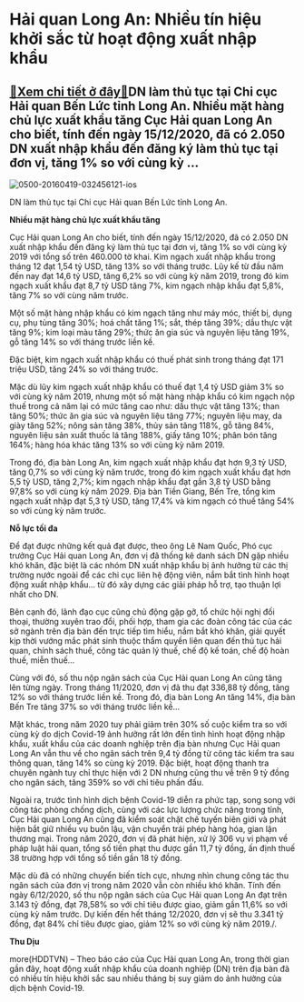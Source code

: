 Hải quan Long An: Nhiều tín hiệu khởi sắc từ hoạt động xuất nhập khẩu
=====================================================================

[:gift:Xem chi tiết ở đây:gift:](https://hddtvn.com/hai-quan-long-an-nhieu-tin-hieu-khoi-sac-tu-hoat-dong-xuat-nhap-khau/)DN làm thủ tục tại Chi cục Hải quan Bến Lức tỉnh Long An. Nhiều mặt hàng chủ lực xuất khẩu tăng Cục Hải quan Long An cho biết, tính đến ngày 15/12/2020, đã có 2.050 DN xuất nhập khẩu đến đăng ký làm thủ tục tại đơn vị, tăng 1% so với cùng kỳ …
---------------------------------------------------------------------------------------------------------------------------------------------------------------------------------------------------------------------------------------------------





![0500-20160419-032456121-ios](https://hddtvn.com/wp-content/uploads/2021/01/0500_20160419_032456121_iOS.jpg "DN làm thủ tục tại Chi cục Hải quan Bến Lức tỉnh Long An")


DN làm thủ tục tại Chi cục Hải quan Bến Lức tỉnh Long An.



**Nhiều mặt hàng chủ lực xuất khẩu tăng**


Cục Hải quan Long An cho biết, tính đến ngày 15/12/2020, đã có 2.050 DN xuất nhập khẩu đến đăng ký làm thủ tục tại đơn vị, tăng 1% so với cùng kỳ 2019 với tổng số trên 460.000 tờ khai. Kim ngạch xuất nhập khẩu trong tháng 12 đạt 1,54 tỷ USD, tăng 13% so với tháng trước. Lũy kế từ đầu năm đến nay đạt 14,6 tỷ USD, tăng 6,2% so với cùng kỳ năm 2019, trong đó kim ngạch xuất khẩu đạt 8,7 tỷ USD tăng 7%, kim ngạch nhập khẩu đạt 5,8%, tăng 7% so với cùng năm trước.


Một số mặt hàng nhập khẩu có kim ngạch tăng như máy móc, thiết bị, dụng cụ, phụ tùng tăng 30%; hoá chất tăng 1%; sắt, thép tăng 39%; dầu thực vật tăng 9%; kim loại màu tăng 29%; thức ăn gia súc và nguyên liệu tăng 19%, gỗ tăng 14% so với tháng trước liền kề.


Đặc biệt, kim ngạch xuất nhập khẩu có thuế phát sinh trong tháng đạt 171 triệu USD, tăng 24% so với tháng trước.


Mặc dù lũy kim ngạch xuất nhập khẩu có thuế đạt 1,4 tỷ USD giảm 3% so với cùng kỳ năm 2019, nhưng một số mặt hàng nhập khẩu có kim ngạch nộp thuế trong cả năm lại có mức tăng cao như: dầu thực vật tăng 13%; than tăng 50%; thức ăn gia súc và nguyên liệu tăng 77%; nguyên liệu may, da giày tăng 52%; nông sản tăng 38%, thủy sản tăng 118%, gỗ tăng 84%, nguyên liệu sản xuất thuốc lá tăng 188%, giấy tăng 10%; phân bón tăng 164%; hàng hóa khác tăng 13% so với cùng kỳ năm 2019.


Trong đó, địa bàn Long An, kim ngạch xuất nhập khẩu đạt hơn 9,3 tỷ USD, tăng 0,7% so với cùng kỳ năm trước, trong đó kim ngạch xuất khẩu đạt hơn 5,5 tỷ USD, tăng 2,7%; kim ngạch nhập khẩu đạt gần 3,8 tỷ USD bằng 97,8% so với cùng kỳ năm 2029. Địa bàn Tiền Giang, Bến Tre, tổng kim ngạch xuất nhập đạt 5,3 tỷ USD, tăng 17,4% và kim ngạch có thuế tăng 54% so với cùng kỳ năm trước.


**Nỗ lực tối đa**


Để đạt được những kết quả đạt được, theo ông Lê Nam Quốc, Phó cục trưởng Cục Hải quan Long An, đơn vị đã thống kê danh sách DN gặp nhiều khó khăn, đặc biệt là các nhóm DN xuất nhập khẩu bị ảnh hưởng từ các thị trường nước ngoài để các chi cục liên hệ động viên, nắm bắt tình hình hoạt động xuất nhập khẩu… từ đó xây dựng các giải pháp hỗ trợ, tạo thuận lợi nhất cho DN.


Bên cạnh đó, lãnh đạo cục cũng chủ động gặp gỡ, tổ chức hội nghị đối thoại, thường xuyên trao đổi, phối hợp, tham gia các đoàn công tác của các sở ngành trên địa bàn đến trực tiếp tìm hiểu, nắm bắt khó khăn, giải quyết kịp thời vướng mắc phát sinh thuộc thẩm quyền liên quan đến thủ tục hải quan, chính sách thuế, công tác quản lý thuế, chế độ kế toán, chế độ hoàn thuế, miễn thuế…


Cùng với đó, số thu nộp ngân sách của Cục Hải quan Long An cũng tăng lên từng ngày. Trong tháng 11/2020, đơn vị đã thu đạt 336,88 tỷ đồng, tăng 12% so với tháng trước liền kề. Trong đó, địa bàn Long An tăng 14%, địa bàn Bến Tre tăng 37% so với tháng trước liền kề…


Mặt khác, trong năm 2020 tuy phải giảm trên 30% số cuộc kiểm tra so với cùng kỳ do dịch Covid-19 ảnh hưởng rất lớn đến tình hình hoạt động nhập khẩu, xuất khẩu của các doanh nghiệp trên địa bàn nhưng Cục Hải quan Long An vẫn thu về cho ngân sách trên 9,4 tỷ đồng từ công tác kiểm tra sau thông quan, tăng 14% so cùng kỳ 2019. Đặc biệt, hoạt động thanh tra chuyên ngành tuy chỉ thực hiện với 2 DN nhưng cũng thu về trên 9 tỷ đồng cho ngân sách, tăng 359% so với chỉ tiêu phấn đấu.


Ngoài ra, trước tình hình dịch bệnh Covid-19 diễn ra phức tạp, song song với công tác phòng chống dịch, cùng với các lực lượng chức năng trong tỉnh, Cục Hải quan Long An cũng đã kiểm soát chặt chẽ tuyến biên giới và phát hiện bắt giữ nhiều vụ buôn lậu, vận chuyển trái phép hàng hóa, gian lận thương mại. Trong năm 2020, đơn vị đã phát hiện, xử lý 306 vụ vi phạm về pháp luật hải quan, tổng số tiền phạt thu được gần 11,7 tỷ đồng, ấn định thuế 38 trường hợp với tổng số tiền gần 18 tỷ đồng.


Mặc dù đã có những chuyển biến tích cực, nhưng nhìn chung công tác thu ngân sách của đơn vị trong năm 2020 vẫn còn nhiều khó khăn. Tính đến ngày 6/12/2020, số thu nộp ngân sách của Cục Hải quan Long An đạt trên 3.143 tỷ đồng, đạt 78,58% so với chỉ tiêu được giao, giảm gần 11,6% so với cùng kỳ năm trước. Dự kiến đến hết tháng 12/2020, đơn vị sẽ thu 3.341 tỷ đồng, đạt 84% chỉ tiêu được giao, giảm 12% so với cùng kỳ năm 2019./.




**Thu Dịu**



more(HDDTVN) – Theo báo cáo của Cục Hải quan Long An, trong thời gian gần đây, hoạt động xuất nhập khẩu của doanh nghiệp (DN) trên địa bàn đã có nhiều tín hiệu khởi sắc sau nhiều tháng bị suy giảm do ảnh hưởng của dịch bệnh Covid-19.

